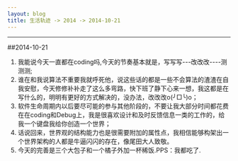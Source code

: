 ```yaml
---
layout: blog
title: 生活轨迹 -> 2014 -> 2014-10-21
---
```


-----------

##2014-10-21

1. 我能说今天一直都在coding吗,今天的节奏基本就是，写写写---改改改----测测测;
2. 谁在和我说算法不重要我就呼死他，说这些话的都是一些不会算法的渣渣在自我安慰，今天修修补补走了这么多弯路，快下班了静下心来一想，我这都是在写什么的，明明有更好的方式解决的，没办法，改改改o(╯□╰)o；
3. 软件生命周期内以后要尽可能的参与其他阶段的，不要让我大部分时间都花费在在coding和Debug上，我是很喜欢设计和及时反馈信息一类的工作的，给我一个键盘我给你创造一个世界；
4. 话说回来，世界观的结构能力也是很需要附加的属性点，我相信能够构架出一个世界架构的人都是牛逼闪闪的存在，像尾田大人致敬。
5. 今天的完善是三个大包子和一个橘子外加一杯稀饭.PPS：我都吃了.


